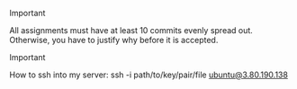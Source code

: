 > [!IMPORTANT]
> All assignments must have at least 10 commits evenly spread out. Otherwise, you have to justify why before it is accepted.

> [!IMPORTANT]
> How to ssh into my server:
> ssh -i path/to/key/pair/file ubuntu@3.80.190.138